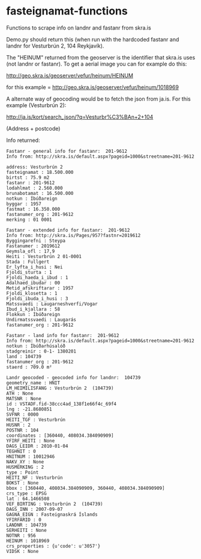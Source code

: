 fasteignamat-functions
======================

Functions to scrape info on landnr and fastanr from skra.is

Demo.py should return this (when run with the hardcoded fastanr and landnr for Vesturbrún 2, 104 Reykjavík).

The "HEINUM" returned from the geoserver is the identifier that skra.is uses (not landnr or fastanr). To get a aerial image you can for example do this:

http://geo.skra.is/geoserver/vefur/heinum/HEINUM

for this example = http://geo.skra.is/geoserver/vefur/heinum/1018969

A alternate way of geocoding would be to fetch the json from ja.is. For this example (Vesturbrún 2):

http://ja.is/kort/search_json/?q=Vesturbr%C3%BAn+2+104

(Address + postcode)

Info returned:


    Fastanr - general info for fastanr:  201-9612
    Info from: http://skra.is/default.aspx?pageid=1000&streetname=201-9612

    address: Vesturbrún 2
    fasteignamat : 18.500.000
    birtst : 75.9 m2
    fastanr : 201-9612
    lodahlmat : 2.560.000
    brunabotamat : 16.500.000
    notkun : Íbúðareign
    byggar : 1957
    fastmat : 16.350.000
    fastanumer_org : 201-9612
    merking : 01 0001
    
    Fastanr - extended info for fastanr:  201-9612
    Info from: http://skra.is/Pages/957?fastnr=2019612
    Byggingarefni : Steypa
    Fastanumer : 2019612
    Geymsla_ofl : 17,9
    Heiti : Vesturbrún 2 01-0001
    Stada : Fullgert
    Er_lyfta_i_husi : Nei
    Fjoldi_sturta : 1
    Fjoldi_haeda_i_ibud : 1
    Adalhaed_ibudar : 00
    Metid_afskriftarar : 1957
    Fjoldi_klosetta : 1
    Fjoldi_ibuda_i_husi : 3
    Matssvaedi : Laugarneshverfi/Vogar
    Ibud_i_kjallara : 58
    Flokkun : Íbúðareign
    Undirmatssvaedi : Laugarás
    fastanumer_org : 201-9612

    Fastanr - land info for fastanr:  201-9612
    Info from: http://skra.is/default.aspx?pageid=1000&streetname=201-9612
    notkun : Íbúðarhúsalóð
    stadgreinir : 0-1- 1380201
    land : 104739
    fastanumer_org : 201-9612
    staerd : 709.0 m²

    Landr geocoded - geocoded info for landnr:  104739
    geometry_name : HNIT
    LM_HEIMILISFANG : Vesturbrún 2  (104739)
    ATH : None
    MATSNR : None
    id : VSTADF.fid-38ccc4ad_138f1e66f4c_69f4
    lng : -21.8680851
    SVFNR : 0000
    HEITI_TGF : Vesturbrún
    HUSNR : 2
    POSTNR : 104
    coordinates : [360440, 408034.384090909]
    YFIRF_HEITI : None
    DAGS_LEIDR : 2010-01-04
    TEGHNIT : 0
    HNITNUM : 10012946
    NAKV_XY : None
    HUSMERKING : 2
    type : Point
    HEITI_NF : Vesturbrún
    BOKST : None
    bbox : [360440, 408034.384090909, 360440, 408034.384090909]
    crs_type : EPSG
    lat : 64.1466508
    VEF_BIRTING : Vesturbrún 2  (104739)
    DAGS_INN : 2007-09-07
    GAGNA_EIGN : Fasteignaskrá Íslands
    YFIRFARID : 0
    LANDNR : 104739
    SERHEITI : None
    NOTNR : 956
    HEINUM : 1018969
    crs_properties : {u'code': u'3057'}
    VIDSK : None
